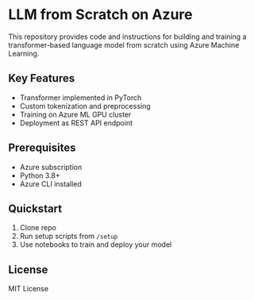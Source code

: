 # LLM from Scratch on Azure

This repository provides code and instructions for building and training a transformer-based language model from scratch using Azure Machine Learning.

## Key Features
- Transformer implemented in PyTorch
- Custom tokenization and preprocessing
- Training on Azure ML GPU cluster
- Deployment as REST API endpoint

## Prerequisites
- Azure subscription
- Python 3.8+
- Azure CLI installed

## Quickstart
1. Clone repo
2. Run setup scripts from `/setup`
3. Use notebooks to train and deploy your model

## License
MIT License
